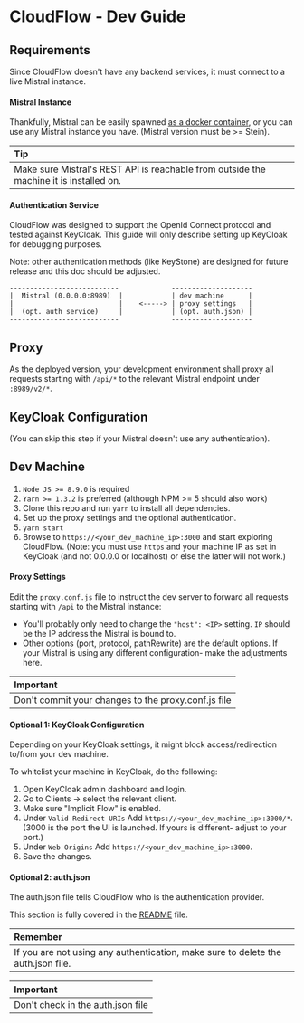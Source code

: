 # CloudFlow - Dev Guide
## Requirements
Since CloudFlow doesn't have any backend services, it must connect to a live Mistral instance.

#### Mistral Instance
Thankfully, Mistral can be easily spawned [as a docker container](https://github.com/openstack/mistral/blob/master/tools/docker/DOCKER_README.rst "as a docker container"), or you can use any Mistral instance you have. (Mistral version must be >= Stein).

|  Tip |
| :------------ |
| Make sure Mistral's REST API is reachable from outside the machine it is installed on.  |

#### Authentication Service
CloudFlow was designed to support the OpenId Connect protocol and tested against KeyCloak. This guide will only describe setting up KeyCloak for debugging purposes.

Note: other authentication methods (like KeyStone) are designed for future release and this doc should be adjusted.

```
---------------------------             --------------------
|  Mistral (0.0.0.0:8989)  |            | dev machine      |
|                          |    <-----> | proxy settings   |
|  (opt. auth service)     |            | (opt. auth.json) |
---------------------------             --------------------
```

## Proxy
As the deployed version, your development environment shall proxy all requests starting with `/api/*` to the relevant Mistral endpoint under `:8989/v2/*`.

## KeyCloak Configuration
(You can skip this step if your Mistral doesn't use any authentication).

## Dev Machine
1. `Node JS >= 8.9.0` is required
2. `Yarn >= 1.3.2` is preferred (although NPM >= 5 should also work)
3. Clone this repo and run `yarn` to install all dependencies.
4. Set up the proxy settings and the optional authentication.
5. `yarn start`
5. Browse to `https://<your_dev_machine_ip>:3000` and start exploring CloudFlow. (Note: you must use `https` and your machine IP as set in KeyCloak (and not 0.0.0.0 or localhost) or else the latter will not work.)

#### Proxy Settings
Edit the `proxy.conf.js` file to instruct the dev server to forward all requests starting with `/api` to the Mistral instance:
* You'll probably only need to change the `"host": <IP>` setting. `IP` should be the IP address the Mistral is bound to.
* Other options (port, protocol, pathRewrite) are the default options. If your Mistral is using any different configuration- make the adjustments here.

| Important  |
| :------------ |
| Don't commit your changes to the proxy.conf.js file  |


#### Optional 1: KeyCloak Configuration
Depending on your KeyCloak settings, it might block access/redirection to/from your dev machine.

To whitelist your machine in KeyCloak, do the following:
1. Open KeyCloak admin dashboard and login.
2. Go to Clients -> select the relevant client.
3. Make sure "Implicit Flow" is enabled.
4. Under `Valid Redirect URIs` Add `https://<your_dev_machine_ip>:3000/*`. (3000 is the port the UI is launched. If yours is different- adjust to your port.)
4. Under `Web Origins` Add `https://<your_dev_machine_ip>:3000`.
5. Save the changes.

#### Optional 2: auth.json
The auth.json file tells CloudFlow who is the authentication provider.

This section is fully covered in the [README](README.md "README") file.

|Remember   |
| :------------ |
| If you are not using any authentication, make sure to delete the auth.json file. |

|Important   |
| :------------ |
| Don't check in the auth.json file  |

